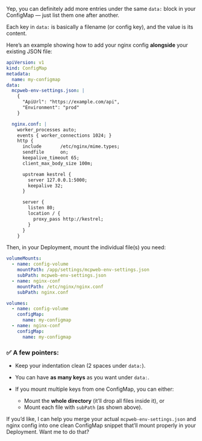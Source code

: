 Yep, you can definitely add more entries under the same `data:` block in your ConfigMap — just list them one after another.

Each key in `data:` is basically a filename (or config key), and the value is its content.

Here’s an example showing how to add your nginx config **alongside** your existing JSON file:

```yaml
apiVersion: v1
kind: ConfigMap
metadata:
  name: my-configmap
data:
  mcpweb-env-settings.json: |
    {
      "ApiUrl": "https://example.com/api",
      "Environment": "prod"
    }

  nginx.conf: |
    worker_processes auto;
    events { worker_connections 1024; }
    http {
      include       /etc/nginx/mime.types;
      sendfile      on;
      keepalive_timeout 65;
      client_max_body_size 100m;

      upstream kestrel {
        server 127.0.0.1:5000;
        keepalive 32;
      }

      server {
        listen 80;
        location / {
          proxy_pass http://kestrel;
        }
      }
    }
```

Then, in your Deployment, mount the individual file(s) you need:

```yaml
volumeMounts:
  - name: config-volume
    mountPath: /app/settings/mcpweb-env-settings.json
    subPath: mcpweb-env-settings.json
  - name: nginx-conf
    mountPath: /etc/nginx/nginx.conf
    subPath: nginx.conf

volumes:
  - name: config-volume
    configMap:
      name: my-configmap
  - name: nginx-conf
    configMap:
      name: my-configmap
```

### ✅ A few pointers:

* Keep your indentation clean (2 spaces under `data:`).
* You can have **as many keys** as you want under `data:`.
* If you mount multiple keys from one ConfigMap, you can either:

  * Mount the **whole directory** (it’ll drop all files inside it), or
  * Mount each file with `subPath` (as shown above).

If you’d like, I can help you merge your actual `mcpweb-env-settings.json` and nginx config into one clean ConfigMap snippet that’ll mount properly in your Deployment. Want me to do that?
